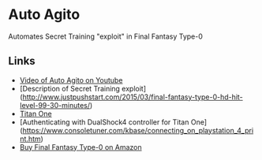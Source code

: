 # Auto Agito
Automates Secret Training "exploit" in Final Fantasy Type-0

## Links
* [Video of Auto Agito on Youtube](https://www.youtube.com/watch?v=4Yy3DOvEc1U)
* [Description of Secret Training exploit] (http://www.justpushstart.com/2015/03/final-fantasy-type-0-hd-hit-level-99-30-minutes/)
* [Titan One](http://www.extreme-mods.com/Titan-One-for-Playstation-4-PS4-Xbox-One-Xbox-360-Playstation-3-PS3_p_5513.html)
* [Authenticating with DualShock4 controller for Titan One] (https://www.consoletuner.com/kbase/connecting_on_playstation_4_print.htm)
* [Buy Final Fantasy Type-0 on Amazon](http://www.amazon.com/Final-Fantasy-Type-0-HD-PlayStation-4/dp/B00KWJ4JW4)


